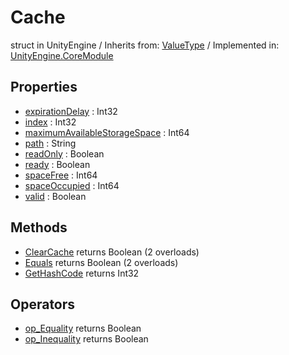 # Cache
struct in UnityEngine
 / Inherits from: <a href="https://docs.unity3d.com/6000.0/Documentation/ScriptReference/ValueType.html">ValueType</a> / Implemented in: <a href="https://docs.unity3d.com/6000.0/Documentation/ScriptReference/UnityEngine.CoreModule.html">UnityEngine.CoreModule</a>
## Properties
- <a href="https://docs.unity3d.com/6000.0/Documentation/ScriptReference/Cache-expirationDelay.html">expirationDelay</a> : Int32
- <a href="https://docs.unity3d.com/6000.0/Documentation/ScriptReference/Cache-index.html">index</a> : Int32
- <a href="https://docs.unity3d.com/6000.0/Documentation/ScriptReference/Cache-maximumAvailableStorageSpace.html">maximumAvailableStorageSpace</a> : Int64
- <a href="https://docs.unity3d.com/6000.0/Documentation/ScriptReference/Cache-path.html">path</a> : String
- <a href="https://docs.unity3d.com/6000.0/Documentation/ScriptReference/Cache-readOnly.html">readOnly</a> : Boolean
- <a href="https://docs.unity3d.com/6000.0/Documentation/ScriptReference/Cache-ready.html">ready</a> : Boolean
- <a href="https://docs.unity3d.com/6000.0/Documentation/ScriptReference/Cache-spaceFree.html">spaceFree</a> : Int64
- <a href="https://docs.unity3d.com/6000.0/Documentation/ScriptReference/Cache-spaceOccupied.html">spaceOccupied</a> : Int64
- <a href="https://docs.unity3d.com/6000.0/Documentation/ScriptReference/Cache-valid.html">valid</a> : Boolean
## Methods
- <a href="https://docs.unity3d.com/6000.0/Documentation/ScriptReference/Cache.ClearCache.html">ClearCache</a> returns Boolean (2 overloads)
- <a href="https://docs.unity3d.com/6000.0/Documentation/ScriptReference/Cache.Equals.html">Equals</a> returns Boolean (2 overloads)
- <a href="https://docs.unity3d.com/6000.0/Documentation/ScriptReference/Cache.GetHashCode.html">GetHashCode</a> returns Int32
## Operators
- <a href="https://docs.unity3d.com/6000.0/Documentation/ScriptReference/Cache.op_Equality.html">op_Equality</a> returns Boolean
- <a href="https://docs.unity3d.com/6000.0/Documentation/ScriptReference/Cache.op_Inequality.html">op_Inequality</a> returns Boolean
